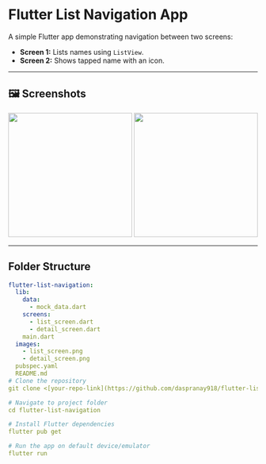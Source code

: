# Flutter List Navigation App

A simple Flutter app demonstrating navigation between two screens:  
- **Screen 1:** Lists names using `ListView`.  
- **Screen 2:** Shows tapped name with an icon.  

---

## 🖼 Screenshots
<p align="center">
  <img src="images/name_list.jpg" width="250" />
  <img src="images/detail_screen.jpg" width="250" />
</p>

---

## Folder Structure

```yaml
flutter-list-navigation:
  lib:
    data:
      - mock_data.dart
    screens:
      - list_screen.dart
      - detail_screen.dart
    main.dart
  images:
    - list_screen.png
    - detail_screen.png
  pubspec.yaml
  README.md
# Clone the repository
git clone <[your-repo-link](https://github.com/daspranay918/flutter-list-navigation)>

# Navigate to project folder
cd flutter-list-navigation

# Install Flutter dependencies
flutter pub get

# Run the app on default device/emulator
flutter run
